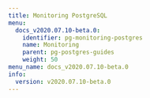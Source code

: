 ```yaml
---
title: Monitoring PostgreSQL
menu:
  docs_v2020.07.10-beta.0:
    identifier: pg-monitoring-postgres
    name: Monitoring
    parent: pg-postgres-guides
    weight: 50
menu_name: docs_v2020.07.10-beta.0
info:
  version: v2020.07.10-beta.0
---
```


